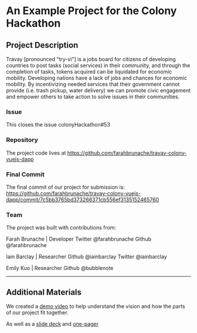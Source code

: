 # An Example Project for the Colony Hackathon

## Project Description
Travay [pronounced "try-vi"] is a jobs board for citizens of developing countries to post tasks (social services) in their community, and through the completion of tasks, tokens acquired can be liquidated for economic mobility. Developing nations have a lack of jobs and chances for economic mobility. By incentivizing needed services that their government cannot provide (i.e. trash pickup, water delivery) we can promote civic engagement and empower others to take action to solve issues in their communities.

### Issue
This closes the issue colonyHackathon#53

### Repository

The project code lives at https://github.com/farahbrunache/travay-colony-vuejs-dapp

### Final Commit
The final commit of our project for submission is:
https://github.com/farahbrunache/travay-colony-vuejs-dapp/commit/7c5bb3765bd373266371cb556ef3135152465760

### Team
The project was built with contributions from:

Farah Brunache | Developer
Twitter @farahbrunache
Github @farahbrunache

Iain Barclay | Researcher
Github @iainbarclay
Twitter @iainbarclay

Emily Kuo | Researcher
Github @bubblenote

---

## Additional Materials

We created a [demo video](https://youtu.be/dZVWLq2RlTw) to help understand the vision and how the parts of our project fit together.

As well as a [slide deck](https://github.com/farahbrunache/travay-colony-vuejs-dapp/blob/master/presentation/travay-deck.pdf) and [one-pager](https://github.com/farahbrunache/travay-colony-vuejs-dapp/blob/master/presentation/travay-one-pager.pdf)
